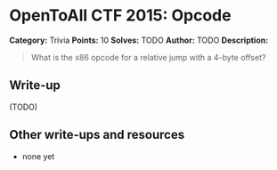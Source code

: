 # OpenToAll CTF 2015: Opcode

**Category:** Trivia
**Points:** 10
**Solves:** TODO
**Author:** TODO
**Description:** 

> What is the x86 opcode for a relative jump with a 4-byte offset?

## Write-up

(TODO)

## Other write-ups and resources

* none yet